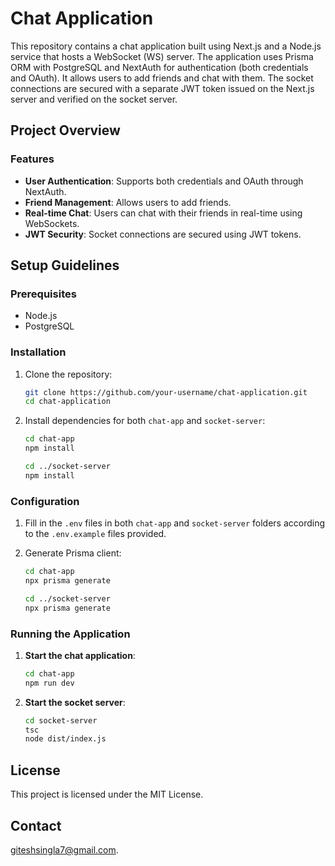 # Chat Application

This repository contains a chat application built using Next.js and a Node.js service that hosts a WebSocket (WS) server. The application uses Prisma ORM with PostgreSQL and NextAuth for authentication (both credentials and OAuth). It allows users to add friends and chat with them. The socket connections are secured with a separate JWT token issued on the Next.js server and verified on the socket server.

## Project Overview

### Features

- **User Authentication**: Supports both credentials and OAuth through NextAuth.
- **Friend Management**: Allows users to add friends.
- **Real-time Chat**: Users can chat with their friends in real-time using WebSockets.
- **JWT Security**: Socket connections are secured using JWT tokens.

## Setup Guidelines

### Prerequisites

- Node.js
- PostgreSQL

### Installation

1. Clone the repository:

    ```bash
    git clone https://github.com/your-username/chat-application.git
    cd chat-application
    ```

2. Install dependencies for both `chat-app` and `socket-server`:

    ```bash
    cd chat-app
    npm install

    cd ../socket-server
    npm install
    ```

### Configuration

1. Fill in the `.env` files in both `chat-app` and `socket-server` folders according to the `.env.example` files provided.

2. Generate Prisma client:

    ```bash
    cd chat-app
    npx prisma generate

    cd ../socket-server
    npx prisma generate
    ```

### Running the Application

1. **Start the chat application**:

    ```bash
    cd chat-app
    npm run dev
    ```

2. **Start the socket server**:

    ```bash
    cd socket-server
    tsc
    node dist/index.js
    ```

## License

This project is licensed under the MIT License.

## Contact

giteshsingla7@gmail.com.